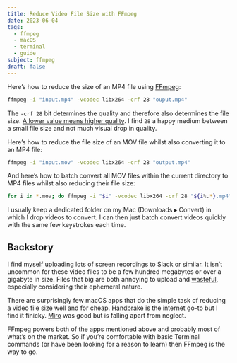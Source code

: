```yaml
---
title: Reduce Video File Size with FFmpeg
date: 2023-06-04
tags:
  - ffmpeg
  - macOS
  - terminal
  - guide
subject: ffmpeg
draft: false
---
```


Here’s how to reduce the size of an MP4 file using [FFmpeg](https://ffmpeg.org):

```bash
ffmpeg -i "input.mp4" -vcodec libx264 -crf 28 "ouput.mp4"
```

The `-crf 28` bit determines the quality and therefore also determines the file size. [A lower value means higher quality](https://superuser.com/a/677580/1680399). I find `28` a happy medium between a small file size and not much visual drop in quality.

Here’s how to reduce the file size of an MOV file whilst also converting it to an MP4 file:

```bash
ffmpeg -i "input.mov" -vcodec libx264 -crf 28 "output.mp4"
```

And here’s how to batch convert all MOV files within the current directory to MP4 files whilst also reducing their file size:

```bash
for i in *.mov; do ffmpeg -i "$i" -vcodec libx264 -crf 28 "${i%.*}.mp4";done
```

I usually keep a dedicated folder on my Mac (Downloads ▸ Convert) in which I drop videos to convert. I can then just batch convert videos quickly with the same few keystrokes each time.

## Backstory

I find myself uploading lots of screen recordings to Slack or similar. It isn’t uncommon for these video files to be a few hundred megabytes or over a gigabyte in size. Files that big are both annoying to upload and [wasteful](https://www.iea.org/reports/data-centres-and-data-transmission-networks), especially considering their ephemeral nature.

There are surprisingly few macOS apps that do the simple task of reducing a video file size well and for cheap. [Handbrake](https://handbrake.fr) is the internet go-to but I find it finicky. [Miro](http://www.mirovideoconverter.com) was good but is falling apart from neglect.

FFmpeg powers both of the apps mentioned above and probably most of what’s on the market. So if you’re comfortable with basic Terminal commands (or have been looking for a reason to learn) then FFmpeg is the way to go.
